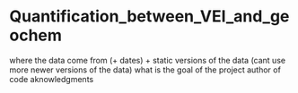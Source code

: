 # Quantification_between_VEI_and_geochem
where the data come from (+ dates) + static versions of the data (cant use more newer versions of the data)
what is the goal of the project
author of code
aknowledgments
